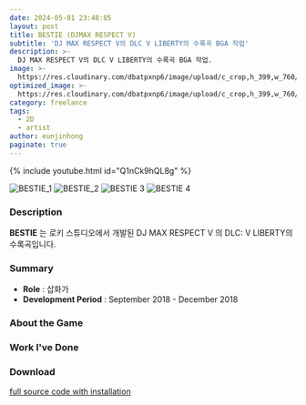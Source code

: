 ```yaml
---
date: 2024-05-01 23:48:05
layout: post
title: BESTIE (DJMAX RESPECT V)
subtitle: 'DJ MAX RESPECT V의 DLC V LIBERTY의 수록곡 BGA 작업'
description: >-
  DJ MAX RESPECT V의 DLC V LIBERTY의 수록곡 BGA 작업.
image: >-
  https://res.cloudinary.com/dbatpxnp6/image/upload/c_crop,h_399,w_760/v1741099283/Project/BESTIE/u5h3mujtyqo39v96904e.png
optimized_image: >-
  https://res.cloudinary.com/dbatpxnp6/image/upload/c_crop,h_399,w_760/v1741099283/Project/BESTIE/u5h3mujtyqo39v96904e.png
category: freelance
tags:
  - 2D
  - artist
author: eunjinhong
paginate: true
---
```


{% include youtube.html id="Q1nCk9hQL8g" %}

![BESTIE_1](https://res.cloudinary.com/dbatpxnp6/image/upload/v1741099283/Project/BESTIE/u5h3mujtyqo39v96904e.png)
![BESTIE_2](https://res.cloudinary.com/dbatpxnp6/image/upload/v1741099728/Project/BESTIE/gb5jiy9ufommimxeq89g.png)
![BESTIE 3](https://res.cloudinary.com/dbatpxnp6/image/upload/v1741099796/Project/BESTIE/spn8hzu6xx7wwoy9sf1k.png)
![BESTIE 4](https://res.cloudinary.com/dbatpxnp6/image/upload/v1741099795/Project/BESTIE/vceqtypnviiqp8nv1hby.png)


### Description
**BESTIE** 는 로키 스튜디오에서 개발된 DJ MAX RESPECT V 의 DLC: V LIBERTY의 수록곡입니다.

### Summary
* **Role** :  삽화가
* **Development Period** : September 2018 - December 2018


### About the Game


### Work I've Done


### Download
[full source code with installation](https://github.com/helloeunjinhong/London1884)
